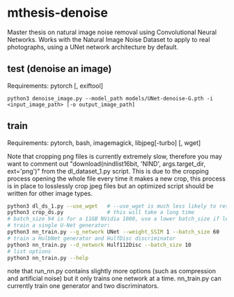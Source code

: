 # mthesis-denoise

Master thesis on natural image noise removal using Convolutional Neural Networks. Works with the Natural Image Noise Dataset to apply to real photographs, using a UNet network architecture by default.

## test (denoise an image)

Requirements: pytorch [, exiftool]

```
python3 denoise_image.py --model_path models/UNet-denoise-G.pth -i <input_image_path> [-o output_image_path]
```

## train

Requirements: pytorch, bash, imagemagick, libjpeg[-turbo] [, wget]

Note that cropping png files is currently extremely slow, therefore you may want to comment out "download(nindlist16bit, 'NIND', args.target_dir, ext='png')" from the dl_dataset_1.py script. This is due to the cropping process opening the whole file every time it makes a new crop, this process is in place to losslessly crop jpeg files but an optimized script should be written for other image types.

```bash
python3 dl_ds_1.py --use_wget   # --use_wget is much less likely to result in half-downloaded files
python3 crop_ds.py              # this will take a long time
# batch_size 94 is for a 11GB NVidia 1080, use a lower batch_size if less memory is available
# train a single U-Net generator:
python3 nn_train.py --g_network UNet --weight_SSIM 1 --batch_size 60
# train a HulbNet generator and HulfDisc discriminator
python3 nn_train.py --d_network Hulf112Disc --batch_size 10
# list options
python3 nn_train.py --help
```

note that run\_nn.py contains slightly more options (such as compression and artificial noise) but it only trains one network at a time. nn\_train.py can currently train one generator and two discriminators.
